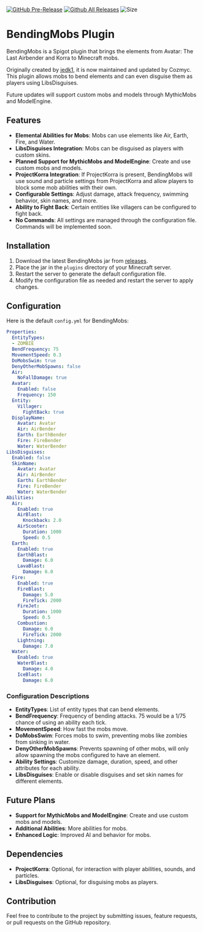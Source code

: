 [![GitHub Pre-Release](https://img.shields.io/github/release-pre/CozmycDev/BendingMobs.svg)](https://github.com/CozmycDev/BendingMobs/releases)
[![Github All Releases](https://img.shields.io/github/downloads/CozmycDev/BendingMobs/total.svg)](https://github.com/CozmycDev/BendingMobs/releases)
![Size](https://img.shields.io/github/repo-size/CozmycDev/BendingMobs.svg)

# BendingMobs Plugin

BendingMobs is a Spigot plugin that brings the elements from Avatar: The Last Airbender and Korra to Minecraft mobs. 

Originally created by [jedk1](https://github.com/philip-iv/ProjectKorraMobs), it is now maintained and updated by Cozmyc. This plugin allows mobs to bend elements and can even disguise them as players using LibsDisguises. 

Future updates will support custom mobs and models through MythicMobs and ModelEngine.

## Features

- **Elemental Abilities for Mobs**: Mobs can use elements like Air, Earth, Fire, and Water.
- **LibsDisguises Integration**: Mobs can be disguised as players with custom skins.
- **Planned Support for MythicMobs and ModelEngine**: Create and use custom mobs and models.
- **ProjectKorra Integration**: If ProjectKorra is present, BendingMobs will use sound and particle settings from ProjectKorra and allow players to block some mob abilities with their own.
- **Configurable Settings**: Adjust damage, attack frequency, swimming behavior, skin names, and more.
- **Ability to Fight Back**: Certain entities like villagers can be configured to fight back.
- **No Commands**: All settings are managed through the configuration file. Commands will be implemented soon.

## Installation

1. Download the latest BendingMobs jar from [releases](https://github.com/CozmycDev/BendingMobs/releases).
2. Place the jar in the `plugins` directory of your Minecraft server.
3. Restart the server to generate the default configuration file.
4. Modify the configuration file as needed and restart the server to apply changes.

## Configuration

Here is the default `config.yml` for BendingMobs:

```yaml
Properties:
  EntityTypes:
  - ZOMBIE
  BendFrequency: 75
  MovementSpeed: 0.3
  DoMobsSwim: true
  DenyOtherMobSpawns: false
  Air:
    NoFallDamage: true
  Avatar:
    Enabled: false
    Frequency: 150
  Entity:
    Villager:
      FightBack: true
  DisplayName:
    Avatar: Avatar
    Air: AirBender
    Earth: EarthBender
    Fire: FireBender
    Water: WaterBender
LibsDisguises:
  Enabled: false
  SkinName:
    Avatar: Avatar
    Air: AirBender
    Earth: EarthBender
    Fire: FireBender
    Water: WaterBender
Abilities:
  Air:
    Enabled: true
    AirBlast:
      Knockback: 2.0
    AirScooter:
      Duration: 1000
      Speed: 0.5
  Earth:
    Enabled: true
    EarthBlast:
      Damage: 6.0
    LavaBlast:
      Damage: 6.0
  Fire:
    Enabled: true
    FireBlast:
      Damage: 5.0
      FireTick: 2000
    FireJet:
      Duration: 1000
      Speed: 0.5
    Combustion:
      Damage: 6.0
      FireTick: 2000
    Lightning:
      Damage: 7.0
  Water:
    Enabled: true
    WaterBlast:
      Damage: 4.0
    IceBlast:
      Damage: 6.0
```

### Configuration Descriptions

- **EntityTypes**: List of entity types that can bend elements. 
- **BendFrequency**: Frequency of bending attacks. 75 would be a 1/75 chance of using an ability each tick.
- **MovementSpeed**: How fast the mobs move.
- **DoMobsSwim**: Forces mobs to swim, preventing mobs like zombies from sinking in water. 
- **DenyOtherMobSpawns**: Prevents spawning of other mobs, will only allow spawning the mobs configured to have an element.
- **Ability Settings**: Customize damage, duration, speed, and other attributes for each ability.
- **LibsDisguises**: Enable or disable disguises and set skin names for different elements.

## Future Plans

- **Support for MythicMobs and ModelEngine**: Create and use custom mobs and models.
- **Additional Abilities**: More abilities for mobs.
- **Enhanced Logic**: Improved AI and behavior for mobs.

## Dependencies

- **ProjectKorra**: Optional, for interaction with player abilities, sounds, and particles.
- **LibsDisguises**: Optional, for disguising mobs as players.

## Contribution

Feel free to contribute to the project by submitting issues, feature requests, or pull requests on the GitHub repository.
